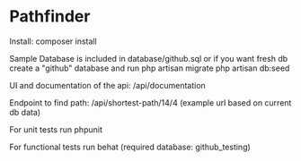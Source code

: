 # Pathfinder

Install: composer install

Sample Database is included in database/github.sql 
or if you want fresh db create a "github" database and run
php artisan migrate
php artisan db:seed

UI and documentation of the api: /api/documentation

Endpoint to find path: /api/shortest-path/14/4 (example url based on current db data)

For unit tests run phpunit

For functional tests run behat (required database: github_testing)

